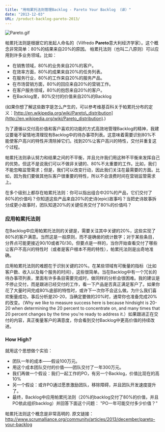 ```yaml
---
title: "用帕累托法则管理Backlog - Pareto Your Backlog （译）"
date: "2013-12-03"
URL: /product-backlog-pareto-2013/
---
```


![Pareto.gif](http://www.scrumalliance.org/getattachment/7f4c2c00-8910-4ba6-9419-7db46961c8ac/Pareto.gif.aspx "Pareto.gif")

帕累托法则是根据它的发起人命名的（Vilfredo **Pareto**意大利经济学家）。这个概念非常简单：80%的结果来自20%的原因。 帕累托法则（也叫二八原则）可以应用到许多业务领域。比如：

- 在销售领域，80%的业务来自20%的客户。
- 在效率方面，80%的成果来自20%的任务列表。
- 在服务行业，80%的工作来自20%的服务产品。
- 在市场营销方面，80%的回应来自20%的营销工作。
- 在客户服务领域，80%的抱怨来自20%的客户。
- 在Backlog里，80%交付的价值来自20%的Backlog

(如果你想了解这些数字是怎么产生的，可以参考维基百科关于帕累托分布的定义：[http://en.wikipedia.org/wiki/Pareto\_distribution](http://en.wikipedia.org/wiki/Pareto_distribution).)

为了遵循以交付高价值和客户喜欢的功能的方式高效地管理Backlog的精神，我建议要毫不留情地清理现有Backlog中的待办事项列表。这意味着需要识别80%不能使客户高兴的特性并清除掉它们。找到20%让客户高兴的特性，交付并重复这个过程。

帕累托法则承认努力和结果之间的不平衡，并且允许我们用这种不平衡来发挥自己的优势。但这不是说我们可以不做非关键的、80%不太重要的工作。比如，我们不能忽略监管需求；但是，我们可以改变行动，因此我们关注在最需要的方面。比如，因为我们要做其他队客户很重要的特性，所以不会浪费时间在营销监管需求上。

在多个级别上都存在帕累托法则：你可以指出组合中20%的产品，它们交付了80%的价值吗？你知道这些产品来自20%的史诗(epic)故事吗？当把史诗故事拆分成更小故事时，团队知道20%的关键任务交付了80%的价值吗？

### 应用帕累托法则

在Backlog中应用帕累托法则的关键是，需要关注其中关键的20%，这些实现了80%的客户满意。当然这是一般原则，而不是确凿的统计数字；对于某些条目，分界点可能更接近90/10或者70/30。但要点是一样的，当你开始查看交付了哪些让客户不高兴的特性时（或者是客户根本不用的特性），帕累托法则是出奇地准确。

应用帕累托法则的难题在于识别关键的20%。在某些领域有可衡量的指标（比如客户数、收入以及每个服务的时间），这些很简单。当在Backlog中有一个冗长的待办事项列表，里面有许多条目需要完成时，做同样的分析会很困难。我的建议是不停止交付，而是跟进已经交付的工作，看一下产品是否真正满足客户了。如果你花了大量时间完成80%底部的特性时，或许下一次你不会这么做。为什么我们喜欢衡量成功，事后分析是20-20，当确定要做的20%时，通常你也准备完成20%的改变。（Why we like to measure success here is because hindsight is 20-20 when determining the 20 percent to concentrate on, and many times that 20 percent changes by the time you're ready to address it.）如果跟进正在交付的内容，真正衡量客户的满意度，你会看到交付Backlog中更高价值的持续改进。

### How High?

就用这个思想做个实验：

- 团队一年的成本——假设100万元。
- 用这个成本团队交付的价值——团队交付了一年300万元。
- 我们再做一个假设：我们一起工作的PO，有另一个Backlog，价值比现在的高10%
- 另一个假设：或许PO通过愿景激励团队，移除障碍，并且团队开发速度提升了。
- 最终，Backlog中应用帕累托法则（20%的backlog交付了80%的价值，并且PO依此组织backlog）并回答下面这个问题： "PO一年可能交付多少价值？"

帕累托法则这个概念是非常高明的. 原文链接：http://www.scrumalliance.org/community/articles/2013/december/pareto-your-backlog
